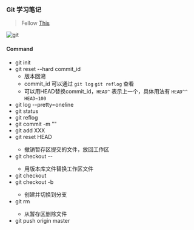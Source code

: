 ### Git 学习笔记
> Fellow [This](https://www.liaoxuefeng.com/wiki/0013739516305929606dd18361248578c67b8067c8c017b000)

![git](https://cdn.liaoxuefeng.com/cdn/files/attachments/0013848605496402772ffdb6ab448deb7eef7baa124171b000/0)

#### Command
* git init
* git reset --hard commit_id
    * 版本回溯
    * commit_id 可以通过 `git log` `git reflog` 查看
    * 可以用HEAD替换commit_id，`HEAD^` 表示上一个，具体用法有 `HEAD^^` `HEAD~100`
* git log --pretty=oneline
* git status
* git reflog
* git commit -m ""
* git add XXX
* git reset HEAD <file>
    * 撤销暂存区提交的文件，放回工作区
* git checkout -- <file>
    * 用版本库文件替换工作区文件
* git checkout <branch>
* git checkout -b <branch>
    * 创建并切换到分支
* git rm <file>
    * 从暂存区删除文件
* git push origin master